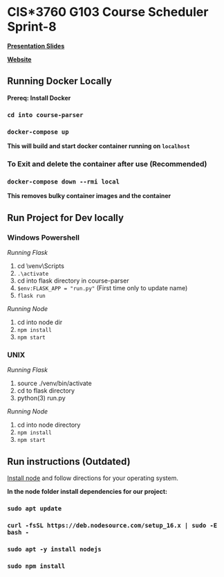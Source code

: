 # CIS*3760 G103 Course Scheduler Sprint-8

[**Presentation Slides**](https://docs.google.com/presentation/d/1ywOEH7IntSBclFvSkMoHfssJkafbLHIoCxETgKGEcz8/edit?usp=sharing)

[**Website**](https://34.130.11.106/)

## Running Docker Locally

**Prereq: Install Docker**

### `cd into course-parser`

### `docker-compose up`

**This will build and start docker container running on `localhost`**

### To Exit and delete the container after use (Recommended)

### `docker-compose down --rmi local`

**This removes bulky container images and the container**

## Run Project for Dev locally

### Windows Powershell

_Running Flask_

1.  cd \venv\Scripts
2.  `.\activate`
3.  cd into flask directory in course-parser
4.  `$env:FLASK_APP = "run.py"` (First time only to update name)
5.  `flask run`

_Running Node_

1.  cd into node dir
2.  `npm install`
3.  `npm start`

### UNIX

_Running Flask_

1.  source ./venv/bin/activate
2.  cd to flask directory
3.  python(3) run.py

_Running Node_

1.  cd into node directory
2.  `npm install`
3.  `npm start`

## Run instructions (Outdated)

[Install node](https://nodejs.org/en/download/) and follow directions for your operating system.

**In the node folder install dependencies for our project:**

### `sudo apt update`

### `curl -fsSL https://deb.nodesource.com/setup_16.x | sudo -E bash -`

### `sudo apt -y install nodejs`

### `sudo npm install`
